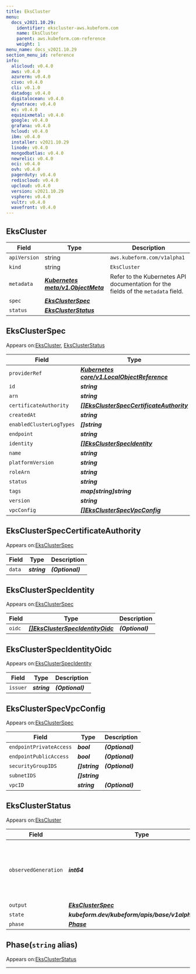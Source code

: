 ```yaml
---
title: EksCluster
menu:
  docs_v2021.10.29:
    identifier: ekscluster-aws.kubeform.com
    name: EksCluster
    parent: aws.kubeform.com-reference
    weight: 1
menu_name: docs_v2021.10.29
section_menu_id: reference
info:
  alicloud: v0.4.0
  aws: v0.4.0
  azurerm: v0.4.0
  civo: v0.4.0
  cli: v0.1.0
  datadog: v0.4.0
  digitalocean: v0.4.0
  dynatrace: v0.4.0
  ec: v0.4.0
  equinixmetal: v0.4.0
  google: v0.4.0
  grafana: v0.4.0
  hcloud: v0.4.0
  ibm: v0.4.0
  installer: v2021.10.29
  linode: v0.4.0
  mongodbatlas: v0.4.0
  newrelic: v0.4.0
  oci: v0.4.0
  ovh: v0.4.0
  pagerduty: v0.4.0
  rediscloud: v0.4.0
  upcloud: v0.4.0
  version: v2021.10.29
  vsphere: v0.4.0
  vultr: v0.4.0
  wavefront: v0.4.0
---
```


## EksCluster
| Field | Type | Description |
| ------ | ----- | ----------- |
| `apiVersion` | string | `aws.kubeform.com/v1alpha1` |
|    `kind` | string | `EksCluster` |
| `metadata` | ***[Kubernetes meta/v1.ObjectMeta](https://v1-18.docs.kubernetes.io/docs/reference/generated/kubernetes-api/v1.18/#objectmeta-v1-meta)***|Refer to the Kubernetes API documentation for the fields of the `metadata` field.|
| `spec` | ***[EksClusterSpec](#eksclusterspec)***||
| `status` | ***[EksClusterStatus](#eksclusterstatus)***||
## EksClusterSpec

Appears on:[EksCluster](#ekscluster), [EksClusterStatus](#eksclusterstatus)

| Field | Type | Description |
| ------ | ----- | ----------- |
| `providerRef` | ***[Kubernetes core/v1.LocalObjectReference](https://v1-18.docs.kubernetes.io/docs/reference/generated/kubernetes-api/v1.18/#localobjectreference-v1-core)***||
| `id` | ***string***||
| `arn` | ***string***| ***(Optional)*** |
| `certificateAuthority` | ***[[]EksClusterSpecCertificateAuthority](#eksclusterspeccertificateauthority)***| ***(Optional)*** |
| `createdAt` | ***string***| ***(Optional)*** |
| `enabledClusterLogTypes` | ***[]string***| ***(Optional)*** |
| `endpoint` | ***string***| ***(Optional)*** |
| `identity` | ***[[]EksClusterSpecIdentity](#eksclusterspecidentity)***| ***(Optional)*** |
| `name` | ***string***||
| `platformVersion` | ***string***| ***(Optional)*** |
| `roleArn` | ***string***||
| `status` | ***string***| ***(Optional)*** |
| `tags` | ***map[string]string***| ***(Optional)*** |
| `version` | ***string***| ***(Optional)*** |
| `vpcConfig` | ***[[]EksClusterSpecVpcConfig](#eksclusterspecvpcconfig)***||
## EksClusterSpecCertificateAuthority

Appears on:[EksClusterSpec](#eksclusterspec)

| Field | Type | Description |
| ------ | ----- | ----------- |
| `data` | ***string***| ***(Optional)*** |
## EksClusterSpecIdentity

Appears on:[EksClusterSpec](#eksclusterspec)

| Field | Type | Description |
| ------ | ----- | ----------- |
| `oidc` | ***[[]EksClusterSpecIdentityOidc](#eksclusterspecidentityoidc)***| ***(Optional)*** |
## EksClusterSpecIdentityOidc

Appears on:[EksClusterSpecIdentity](#eksclusterspecidentity)

| Field | Type | Description |
| ------ | ----- | ----------- |
| `issuer` | ***string***| ***(Optional)*** |
## EksClusterSpecVpcConfig

Appears on:[EksClusterSpec](#eksclusterspec)

| Field | Type | Description |
| ------ | ----- | ----------- |
| `endpointPrivateAccess` | ***bool***| ***(Optional)*** |
| `endpointPublicAccess` | ***bool***| ***(Optional)*** |
| `securityGroupIDS` | ***[]string***| ***(Optional)*** |
| `subnetIDS` | ***[]string***||
| `vpcID` | ***string***| ***(Optional)*** |
## EksClusterStatus

Appears on:[EksCluster](#ekscluster)

| Field | Type | Description |
| ------ | ----- | ----------- |
| `observedGeneration` | ***int64***| ***(Optional)*** Resource generation, which is updated on mutation by the API Server.|
| `output` | ***[EksClusterSpec](#eksclusterspec)***| ***(Optional)*** |
| `state` | ***kubeform.dev/kubeform/apis/base/v1alpha1.State***| ***(Optional)*** |
| `phase` | ***[Phase](#phase)***| ***(Optional)*** |
## Phase(`string` alias)

Appears on:[EksClusterStatus](#eksclusterstatus)

---
